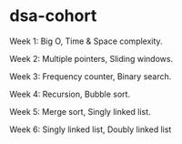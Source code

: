 # dsa-cohort

Week 1: Big O, Time & Space complexity.

Week 2: Multiple pointers, Sliding windows.

Week 3: Frequency counter, Binary search.

Week 4: Recursion, Bubble sort.

Week 5: Merge sort, Singly linked list.

Week 6: Singly linked list, Doubly linked list
